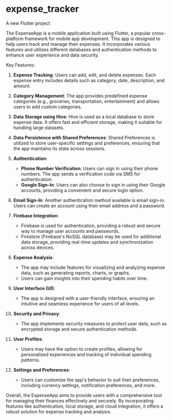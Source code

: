 # expense_tracker

A new Flutter project

The ExpenseApp is a mobile application built using Flutter, a popular cross-platform framework for mobile app development. This app is designed to help users track and manage their expenses. It incorporates various features and utilizes different databases and authentication methods to enhance user experience and data security.

Key Features:

1. **Expense Tracking**: Users can add, edit, and delete expenses. Each expense entry includes details such as category, date, description, and amount.

2. **Category Management**: The app provides predefined expense categories (e.g., groceries, transportation, entertainment) and allows users to add custom categories.

3. **Data Storage using Hive**: Hive is used as a local database to store expense data. It offers fast and efficient storage, making it suitable for handling large datasets.

4. **Data Persistence with Shared Preferences**: Shared Preferences is utilized to store user-specific settings and preferences, ensuring that the app maintains its state across sessions.

5. **Authentication**:
   - **Phone Number Verification**: Users can sign in using their phone numbers. The app sends a verification code via SMS for authentication.
   - **Google Sign-In**: Users can also choose to sign in using their Google accounts, providing a convenient and secure login option.

6. **Email Sign-In**: Another authentication method available is email sign-in. Users can create an account using their email address and a password.

7. **Firebase Integration**:
   - Firebase is used for authentication, providing a robust and secure way to manage user accounts and passwords.
   - Firestore (Firebase's NoSQL database) may be used for additional data storage, providing real-time updates and synchronization across devices.

8. **Expense Analysis**:
   - The app may include features for visualizing and analyzing expense data, such as generating reports, charts, or graphs.
   - Users can gain insights into their spending habits over time.

9. **User Interface (UI)**:
   - The app is designed with a user-friendly interface, ensuring an intuitive and seamless experience for users of all levels.

10. **Security and Privacy**:
    - The app implements security measures to protect user data, such as encrypted storage and secure authentication methods.

11. **User Profiles**:
    - Users may have the option to create profiles, allowing for personalized experiences and tracking of individual spending patterns.

12. **Settings and Preferences**:
    - Users can customize the app's behavior to suit their preferences, including currency settings, notification preferences, and more.

Overall, the ExpenseApp aims to provide users with a comprehensive tool for managing their finances effectively and securely. By incorporating features like authentication, local storage, and cloud integration, it offers a robust solution for expense tracking and analysis.
